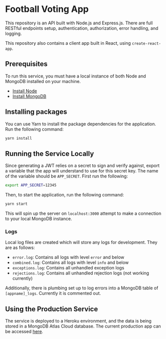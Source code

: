 # Football Voting App

This repository is an API built with Node.js and Express.js. There are full RESTful endpoints setup, authentication, authorization, error handling, and logging.

This repository also contains a client app built in React, using `create-react-app`.

## Prerequisites

To run this service, you must have a local instance of both Node and MongoDB installed on your machine.

- [Install Node](https://nodejs.org)
- [Install MongoDB](https://docs.mongodb.com/manual/administration/install-community/)

## Installing packages

You can use Yarn to install the package dependencies for the application.  Run the following command:

```bash
yarn install
```

## Running the Service Locally

Since generating a JWT relies on a secret to sign and verify against, export a variable that the app will understand to use for this secret key.  The name of the variable should be `APP_SECRET`.  First run the following:

```bash
export APP_SECRET=12345
```

Then, to start the application, run the following command:

```bash
yarn start
```

This will spin up the server on `localhost:3000` attempt to make a connection to your local MongoDB instance.

### Logs

Local log files are created which will store any logs for development.  They are as follows:

- `error.log`: Contains all logs with level `error` and below
- `combined.log`: Contains all logs with level `info` and below
- `exceptions.log`: Contains all unhandled exception logs
- `rejections.log`: Contains all unhandled rejection logs (not working currently)

Additionally, there is plumbing set up to log errors into a MongoDB table of `[appname]_logs`.  Currently it is commented out.

## Using the Production Service

The service is deployed to a Heroku environment, and the data is being stored in a MongoDB Atlas Cloud database.  The current production app can be accessed [here](https://footbll-voting.herokuapp.com/).
